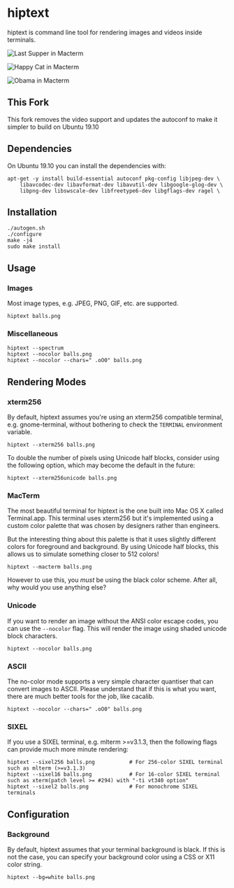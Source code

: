 # hiptext

hiptext is command line tool for rendering images and videos inside terminals.

![Last Supper in Macterm](http://i.imgur.com/7TfrQsL.png)

![Happy Cat in Macterm](http://i.imgur.com/cr7sSHh.png)

![Obama in Macterm](http://i.imgur.com/UnfnpMr.png)

## This Fork

This fork removes the video support and updates the autoconf to make it
simpler to build on Ubuntu 19.10

## Dependencies

On Ubuntu 19.10 you can install the dependencies with:

    apt-get -y install build-essential autoconf pkg-config libjpeg-dev \
        libavcodec-dev libavformat-dev libavutil-dev libgoogle-glog-dev \
        libpng-dev libswscale-dev libfreetype6-dev libgflags-dev ragel \

## Installation

    ./autogen.sh
    ./configure
    make -j4
    sudo make install

## Usage

### Images

Most image types, e.g. JPEG, PNG, GIF, etc. are supported.

    hiptext balls.png

### Miscellaneous

    hiptext --spectrum
    hiptext --nocolor balls.png
    hiptext --nocolor --chars=" .oO0" balls.png

## Rendering Modes

### xterm256

By default, hiptext assumes you're using an xterm256 compatible terminal,
e.g. gnome-terminal, without bothering to check the `TERMINAL` environment
variable.

    hiptext --xterm256 balls.png

To double the number of pixels using Unicode half blocks, consider using the
following option, which may become the default in the future:

    hiptext --xterm256unicode balls.png

### MacTerm

The most beautiful terminal for hiptext is the one built into Mac OS X called
Terminal.app. This terminal uses xterm256 but it's implemented using a custom
color palette that was chosen by designers rather than engineers.

But the interesting thing about this palette is that it uses slightly different
colors for foreground and background. By using Unicode half blocks, this allows
us to simulate something closer to 512 colors!

    hiptext --macterm balls.png

However to use this, you *must* be using the black color scheme. After all, why
would you use anything else?

### Unicode

If you want to render an image without the ANSI color escape codes, you can use
the `--nocolor` flag. This will render the image using shaded unicode block
characters.

    hiptext --nocolor balls.png

### ASCII

The no-color mode supports a very simple character quantiser that can convert
images to ASCII. Please understand that if this is what you want, there are
much better tools for the job, like cacalib.

    hiptext --nocolor --chars=" .oO0" balls.png

### SIXEL

If you use a SIXEL terminal, e.g. mlterm >=v3.1.3, then the following flags can
provide much more minute rendering:

    hiptext --sixel256 balls.png           # For 256-color SIXEL terminal such as mlterm (>=v3.1.3)
    hiptext --sixel16 balls.png            # For 16-color SIXEL terminal such as xterm(patch level >= #294) with "-ti vt340 option"
    hiptext --sixel2 balls.png             # For monochrome SIXEL terminals

## Configuration

### Background

By default, hiptext assumes that your terminal background is black. If this is
not the case, you can specify your background color using a CSS or X11 color
string.

    hiptext --bg=white balls.png
